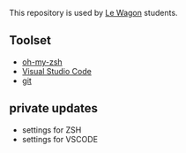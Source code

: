 This repository is used by [Le Wagon](https://www.lewagon.com) students.

## Toolset

- [oh-my-zsh](http://ohmyz.sh/)
- [Visual Studio Code](https://code.visualstudio.com/)
- [git](https://git-scm.com/)

## private updates
- settings for ZSH
- settings for VSCODE
